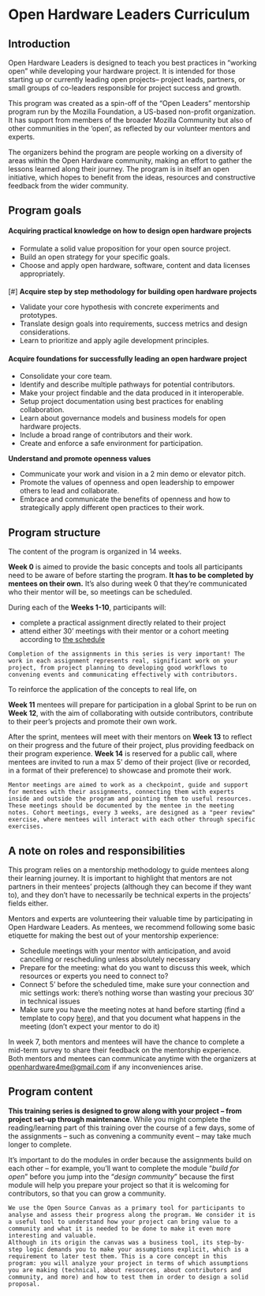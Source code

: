 # Open Hardware Leaders Curriculum


## Introduction

Open Hardware Leaders is designed to teach you best practices in “working open” while developing your hardware project. It is intended for those starting up or currently leading open projects– project leads, partners, or small groups of co-leaders responsible for project success and growth.

This program was created as a spin-off of the “Open Leaders” mentorship program run by the Mozilla Foundation, a US-based non-profit organization. It has support from members of the broader Mozilla Community but also of other communities in the ‘open’, as reflected by our volunteer mentors and experts.

The organizers behind the program are people working on a diversity of areas within the Open Hardware community, making an effort to gather the lessons learned along their journey. The program is in itself an open initiative, which hopes to benefit from the ideas, resources and constructive feedback from the wider community.


## Program goals


#### **Acquiring practical knowledge on how to design open hardware projects**



*   Formulate a solid value proposition for your open source project.
*   Build an open strategy for your specific goals.
*   Choose and apply open hardware, software, content and data licenses appropriately.

####
[#] **Acquire step by step methodology for building open hardware projects**

*   Validate your core hypothesis with concrete experiments and prototypes.
*   Translate design goals into requirements, success metrics and design considerations.
*   Learn to prioritize and apply agile development principles.

#### **Acquire foundations for successfully leading an open hardware project**

*   Consolidate your core team.
*   Identify and describe multiple pathways for potential contributors.
*   Make your project findable and the data produced in it interoperable.
*   Setup project documentation using best practices for enabling collaboration.
*   Learn about governance models and business models for open hardware projects.
*   Include a broad range of contributors and their work.
*   Create and enforce a safe environment for participation.


**Understand and promote openness values**



*   Communicate your work and vision in a 2 min demo or elevator pitch.
*   Promote the values of openness and open leadership to empower others to lead and collaborate.
*   Embrace and communicate the benefits of openness and how to strategically apply different open practices to their work.


## Program structure

The content of the program is organized in 14 weeks.

**Week 0** is aimed to provide the basic concepts and tools all participants need to be aware of before starting the program. **It has to be completed by mentees on their own.** It’s also during week 0 that they’re communicated who their mentor will be, so meetings can be scheduled.

During each of the **Weeks 1-10**, participants will:



*   complete a practical assignment directly related to their project
*   attend either 30’ meetings with their mentor or a cohort meeting according to [the schedule](https://open-hardware-leaders.github.io/ohlwebsite/Program/02_schedule.html)


`Completion of the assignments in this series is very important! The work in each assignment represents real, significant work on your project, from project planning to developing good workflows to convening events and communicating effectively with contributors.`



To reinforce the application of the concepts to real life, on

**Week 11** mentees will prepare for participation in a global Sprint to be run on **Week 12**, with the aim of collaborating with outside contributors, contribute to their peer’s projects and promote their own work.

After the sprint, mentees will meet with their mentors on **Week 13** to reflect on their progress and the future of their project, plus providing feedback on their program experience. **Week 14** is reserved for a public call, where mentees are invited to run a max 5’ demo of their project (live or recorded, in a format of their preference) to showcase and promote their work.


`Mentor meetings are aimed to work as a checkpoint, guide and support for mentees with their assignments, connecting them with experts inside and outside the program and pointing them to useful resources. These meetings should be documented by the mentee in the meeting notes.
Cohort meetings, every 3 weeks, are designed as a "peer review" exercise, where mentees will interact with each other through specific exercises.`  




## A note on roles and responsibilities

This program relies on a mentorship methodology to guide mentees along their learning journey. It is important to highlight that mentors are not partners in their mentees’ projects (although they can become if they want to), and they don’t have to necessarily be technical experts in the projects’ fields either.

Mentors and experts are volunteering their valuable time by participating in Open Hardware Leaders. As mentees, we recommend following some basic etiquette for making the best out of your mentorship experience:



*   Schedule meetings with your mentor with anticipation, and avoid cancelling or rescheduling unless absolutely necessary
*   Prepare for the meeting: what do you want to discuss this week, which resources or experts you need to connect to?
*   Connect 5’ before the scheduled time, make sure your connection and mic settings work: there’s nothing worse than wasting your precious 30’ in technical issues
*   Make sure you have the meeting notes  at hand before starting (find a template to copy [here](https://docs.google.com/document/d/1JnPxxxiNP1xxrHZNWAfK7TsFKSiBpb8T2JkVWZFnbMk/edit?usp=sharing)), and that you document what happens in the meeting (don’t expect your mentor to do it)

In week 7, both mentors and mentees will have the chance to complete a mid-term survey to share their feedback on the mentorship experience. Both mentors and mentees can communicate anytime with the organizers at [openhardware4me@gmail.com](mailto:openhardware4me@gmail.com) if any inconveniences arise.


## Program content

**This training series is designed to grow along with your project – from project set-up through maintenance**. While you might complete the reading/learning part of this training over the course of a few days, some of the assignments – such as convening a community event – may take much longer to complete.

It’s important to do the modules in order because the assignments build on each other – for example, you’ll want to complete the module “_build for open_” before you jump into the “_design community_” because the first module will help you prepare your project so that it is welcoming for contributors, so that you can grow a community.


```
We use the Open Source Canvas as a primary tool for participants to analyse and assess their progress along the program. We consider it is a useful tool to understand how your project can bring value to a community and what it is needed to be done to make it even more interesting and valuable.
Although in its origin the canvas was a business tool, its step-by-step logic demands you to make your assumptions explicit, which is a requirement to later test them. This is a core concept in this program: you will analyze your project in terms of which assumptions you are making (technical, about resources, about contributors and community, and more) and how to test them in order to design a solid proposal.
```
